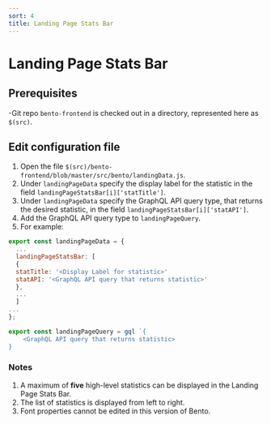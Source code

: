```yaml
---
sort: 4
title: Landing Page Stats Bar
---
```


# Landing Page Stats Bar

## Prerequisites
-Git repo `bento-frontend` is checked out in a directory, represented here as `$(src)`.


## Edit configuration file
1. Open the file `$(src)/bento-frontend/blob/master/src/bento/landingData.js`.
2. Under `landingPageData` specify the display label for the statistic in the field `landingPageStatsBar[i]['statTitle']`.
3. Under `landingPageData` specify the GraphQL API query type, that returns the desired statistic, in the field `landingPageStatsBar[i]['statAPI']`.
4. Add the GraphQL API query type to `landingPageQuery`. 
5. For example:

```javascript
export const landingPageData = {
  ...
  landingPageStatsBar: [
  {
  statTitle: '<Display Label for statistic>'
  statAPI: '<GraphQL API query that returns statistic>'
  },
  ...
  ]
...
};

export const landingPageQuery = gql `{
	<GraphQL API query that returns statistic>
}
```

### Notes
1. A maximum of **five** high-level statistics can be displayed in the Landing Page Stats Bar.
2. The list of statistics is displayed from left to right.
3. Font properties cannot be edited in this version of Bento.
